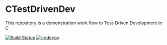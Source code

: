 # CTestDrivenDev
This repository is a demonstration work flow to Test-Driven Development in C

[![Build Status](https://travis-ci.com/foldfelis/CTestDrivenDev.svg?token=sCvSBz8RcnVXPVQx1yrZ&branch=master)](https://travis-ci.com/foldfelis/CTestDrivenDev)
[![codecov](https://codecov.io/gh/foldfelis/CTestDrivenDev/branch/master/graph/badge.svg?token=VPVSJ951DN)](https://codecov.io/gh/foldfelis/CTestDrivenDev)